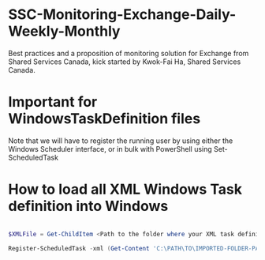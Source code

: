 # SSC-Monitoring-Exchange-Daily-Weekly-Monthly
Best practices and a proposition of monitoring solution for Exchange from Shared Services Canada, kick started by Kwok-Fai Ha, Shared Services Canada.

# Important for WindowsTaskDefinition files

Note that we will have to register the running user by using either the Windows Scheduler interface, or in bulk with PowerShell
using Set-ScheduledTask

# How to load all XML Windows Task definition into Windows

```powershell

$XMLFile = Get-ChildItem <Path to the folder where your XML task definition are stored - here .\WindowsTasksDefinition>

Register-ScheduledTask -xml (Get-Content 'C:\PATH\TO\IMPORTED-FOLDER-PATH\TASK-INPORT-NAME.xml' | Out-String) -TaskName "TASK-IMPORT-NAME" -TaskPath "\TASK-PATH-TASKSCHEDULER\" -User COMPUTER-NAME\USER-NAME –Force
```